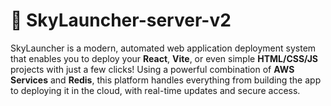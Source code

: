 # 🚀 SkyLauncher-server-v2

SkyLauncher is a modern, automated web application deployment system that enables you to deploy your **React**, **Vite**, or even simple **HTML/CSS/JS** projects with just a few clicks! Using a powerful combination of **AWS Services** and **Redis**, this platform handles everything from building the app to deploying it in the cloud, with real-time updates and secure access. 
